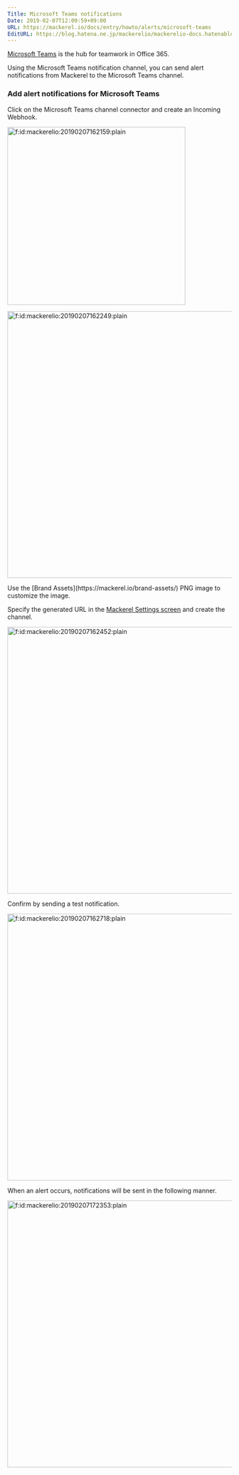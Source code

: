 ```yaml
---
Title: Microsoft Teams notifications
Date: 2019-02-07T12:09:59+09:00
URL: https://mackerel.io/docs/entry/howto/alerts/microsoft-teams
EditURL: https://blog.hatena.ne.jp/mackerelio/mackerelio-docs.hatenablog.mackerel.io/atom/entry/98012380860295260
---
```


[Microsoft Teams](https://teams.microsoft.com) is the hub for teamwork in Office 365.

Using the  Microsoft Teams notification channel, you can send alert notifications from Mackerel to the Microsoft Teams channel.

### Add alert notifications for Microsoft Teams
Click on the Microsoft Teams channel connector and create an Incoming Webhook.
<p><span itemscope itemtype="http://schema.org/Photograph"><img src="https://cdn-ak.f.st-hatena.com/images/fotolife/m/mackerelio/20190207/20190207162159.png" alt="f:id:mackerelio:20190207162159:plain" title="f:id:mackerelio:20190207162159:plain" class="hatena-fotolife" itemprop="image" width="400"></span></p>
<p><span itemscope itemtype="http://schema.org/Photograph"><img src="https://cdn-ak.f.st-hatena.com/images/fotolife/m/mackerelio/20190207/20190207162249.png" alt="f:id:mackerelio:20190207162249:plain" title="f:id:mackerelio:20190207162249:plain" class="hatena-fotolife" itemprop="image" width="600"></span></p>
Use the [Brand Assets](https://mackerel.io/brand-assets/) PNG image to customize the image.

Specify the generated URL in the [Mackerel Settings screen](https://mackerel.io/my/channels/-/create#microsoft-teams) and create the channel.
<p><span itemscope itemtype="http://schema.org/Photograph"><img src="https://cdn-ak.f.st-hatena.com/images/fotolife/m/mackerelio/20190207/20190207162452.png" alt="f:id:mackerelio:20190207162452:plain" title="f:id:mackerelio:20190207162452:plain" class="hatena-fotolife" itemprop="image" width="600"></span></p>
Confirm by sending a test notification. 
<p><span itemscope itemtype="http://schema.org/Photograph"><img src="https://cdn-ak.f.st-hatena.com/images/fotolife/m/mackerelio/20190207/20190207162718.png" alt="f:id:mackerelio:20190207162718:plain" title="f:id:mackerelio:20190207162718:plain" class="hatena-fotolife" itemprop="image" width="600"></span></p>
When an alert occurs, notifications will be sent in the following manner.
<p><span itemscope itemtype="http://schema.org/Photograph"><img src="https://cdn-ak.f.st-hatena.com/images/fotolife/m/mackerelio/20190207/20190207172353.png" alt="f:id:mackerelio:20190207172353:plain" title="f:id:mackerelio:20190207172353:plain" class="hatena-fotolife" itemprop="image" width="600"></span></p>


